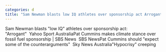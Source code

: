 ```yaml
---
categories: d
title: "Sam Newman blasts low IQ athletes over sponsorship act Arrogant  Yahoo Sport Australia"
---
```

Sam Newman blasts "low IQ" athletes over sponsorship act: "Arrogant"&nbsp;&nbsp;Yahoo Sport AustraliaPat Cummins makes climate stance over fossil fuel sponsorship | SBS News&nbsp;&nbsp;SBS NewsPat Cummins should "expect some of the counterarguments"&nbsp;&nbsp;Sky News Australia"Hypocrisy" creeping 